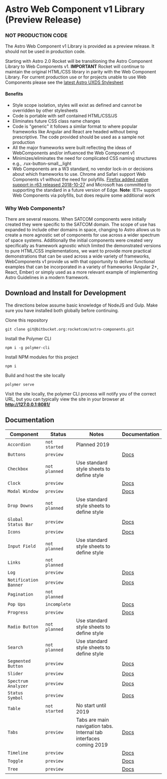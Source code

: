 # Astro Web Component v1 Library (Preview Release)

### NOT PRODUCTION CODE

The Astro Web Component v1 Library is provided as a preview release. It should not be used in production code.

Starting with Astro 2.0 Rocket will be transitioning the Astro Component Library to Web Components v1. **IMPORTANT** Rocket will continue to maintain the original HTML/CSS library in parity with the Web Component Library. For current production use or for projects unable to use Web Components please see the [latest Astro UXDS Stylesheet](https://bitbucket.org/rocketcom/astro-styles)

#### Benefits

- Style scope isolation, styles will exist as defined and cannot be overridden by other stylesheets
- Code is portable with self contained HTML/CSS/JS
- Eliminates future CSS class name changes
- Code is "generic" it follows a similar format to where popular frameworks like Angular and React are headed without being prescriptive. The code provided should be used as a sample not production
- All the major frameworks were built reflecting the ideas of WebComponents and/or influenced the Web Component v1
- Minimizes/eliminates the need for complicated CSS naming structures e.g., .rux-button-small\_\_light
- Web Components are a W3 standard, no vendor lock-in or decisions about which frameworks to use. Chrome and Safari support Web Components v1 without the need for polyfills. [Firefox added native support in r63 released 2018-10-27](https://wiki.mozilla.org/Release_Management/Calendar) and Microsoft has committed to supporting the standard in a future version of Edge. **Note**: IE11+ support Web Components via polyfills, but does require some additional work

### Why Web Components?

There are several reasons. When SATCOM components were initially created they were specific to the SATCOM domain. The scope of use has expanded to include other domains in space, changing to Astro allows us to create a more agnostic set of components for use across a wider spectrum of space systems. Additionally the initial components were created very specifically as framework agnostic which limited the demonstrated versions to pure HTML/CSS implementations, we want to provide more practical demonstrations that can be used across a wide variety of frameworks, WebComponents v1 provide us with that opportunity to deliver functional examples that can be incorporated in a variety of frameworks (Angular 2+, React, Ember) or simply used as a more relevant example of implementing Astro Guidelines in a modern framework.

## Download and Install for Development

The directions below assume basic knowledge of NodeJS and Gulp. Make sure you have installed both globally before continuing.

Clone this repository

```
git clone git@bitbucket.org:rocketcom/astro-components.git
```

Install the Polymer CLI

```
npm i -g polymer-cli
```

Install NPM modules for this project

```
npm i
```

Build and host the site locally

```
polymer serve
```

Visit the site locally, the polymer CLI process will notify you of the correct URL, but you can typically view the site in your browser at **http://127.0.0.1:8081/**

## Documentation

| Component             | Status        | Notes                                                              | Documentation                                      |
| --------------------- | ------------- | ------------------------------------------------------------------ | -------------------------------------------------- |
| `Accordion`           | `not started` | Planned 2019                                                       |                                                    |
| `Buttons`             | `preview`     |                                                                    | [Docs](./packages/rux-button/README.md)            |
| `Checkbox`            | `not planned` | Use standard style sheets to define style                          |                                                    |
| `Clock`               | `preview`     |                                                                    | [Docs](./packages/rux-clock/README.md)             |
| `Modal Window`        | `preview`     |                                                                    | [Docs](./packages/rux-modal/README.md)             |
| `Drop Downs`          | `not planned` | Use standard style sheets to define style                          |                                                    |
| `Global Status Bar`   | `preview`     |                                                                    | [Docs](./packages/rux-global-status-bar/README.md) |
| `Icons`               | `preview`     |                                                                    | [Docs](./packages/rux-icon/README.md)              |
| `Input Field`         | `not planned` | Use standard style sheets to define style                          |                                                    |
| `Links`               | `not planned` |                                                                    |                                                    |
| `Log`                 | `preview`     |                                                                    | [Docs](./packages/rux-log/README.md)               |
| `Notification Banner` | `preview`     |                                                                    | [Docs](./packages/rux-icon/README.md)              |
| `Pagination`          | `not planned` |                                                                    |                                                    |
| `Pop Ups`             | `incomplete`  |                                                                    | [Docs](./packages/rux-pop-up-menu/README.md)       |
| `Progress`            | `preview`     |                                                                    | [Docs](./packages/rux-progress/README.md)          |
| `Radio Button`        | `not planned` | Use standard style sheets to define style                          |                                                    |
| `Search`              | `not planned` | Use standard style sheets to define style                          |                                                    |
| `Segmented Button`    | `preview`     |                                                                    | [Docs](./packages/rux-segmented-button/README.md)  |
| `Slider`              | `preview`     |                                                                    | [Docs](./packages/rux-slider/README.md)            |
| `Spectrum Analyzer`   | `preview`     |                                                                    | [Docs](./packages/rux-spectrum-analyzer/README.md) |
| `Status Symbol`       | `preview`     |                                                                    | [Docs](./packages/rux-status/README.md)            |
| `Table`               | `not started` | No start until 2019                                                |                                                    |
| `Tabs`                | `preview`     | Tabs are main navigation tabs. Internal tab interfaces coming 2019 | [Docs](./packages/rux-tabs/README.md)              |
| `Timeline`            | `preview`     |                                                                    | [Docs](./packages/rux-timeline/README.md)          |
| `Toggle`              | `preview`     |                                                                    | [Docs](./packages/rux-toggle/README.md)            |
| `Tree`                | `preview`     |                                                                    | [Docs](./packages/rux-toggle/README.md)            |
